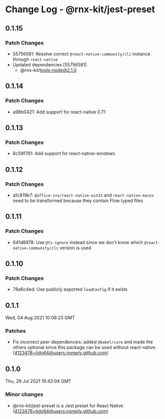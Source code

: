 # Change Log - @rnx-kit/jest-preset

## 0.1.15

### Patch Changes

- 55756581: Resolve correct `@react-native-community/cli` instance through `react-native`
- Updated dependencies [55756581]
  - @rnx-kit/tools-node@2.1.0

## 0.1.14

### Patch Changes

- a98b0421: Add support for react-native 0.71

## 0.1.13

### Patch Changes

- 6c59f781: Add support for react-native-windows

## 0.1.12

### Patch Changes

- a1c819b7: `@office-iss/react-native-win32` and `react-native-macos` need to be transformed because they contain Flow typed files

## 0.1.11

### Patch Changes

- 641d8978: Use `@ts-ignore` instead since we don't know which `@react-native-community/cli` version is used

## 0.1.10

### Patch Changes

- 78a6c4ed: Use publicly exported `loadConfig` if it exists

## 0.1.1

Wed, 04 Aug 2021 10:08:23 GMT

### Patches

- Fix incorrect peer dependencies: added `@babel/core` and made the others optional since this package can be used without react-native. (4123478+tido64@users.noreply.github.com)

## 0.1.0

Thu, 29 Jul 2021 19:42:04 GMT

### Minor changes

- @rnx-kit/jest-preset is a Jest preset for React Native (4123478+tido64@users.noreply.github.com)
